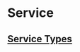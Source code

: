 # Service

## [Service Types](https://kubernetes.io/docs/concepts/services-networking/service/#publishing-services-service-types)